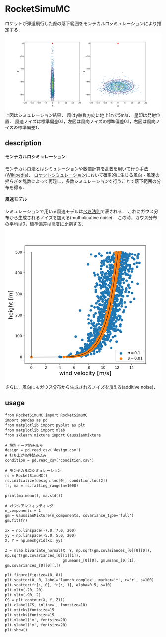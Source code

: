 # RocketSimuMC
ロケットが弾道飛行した際の落下範囲をモンテカルロシミュレーションにより推定する．
![落下分布](https://github.com/Jirouken/RocketSimuMC/blob/master/dist.png)
上図はシミュレーション結果．
風はy軸負方向に地上1mで5m/s．
星印は発射位置．
風速ノイズは標準偏差0.1，左図は風向ノイズの標準偏差0.1，右図は風向ノイズの標準偏差1．

## description
#### モンテカルロシミュレーション
モンテカルロ法とはシミュレーションや数値計算を乱数を用いて行う手法([Wikipedia](https://ja.wikipedia.org/wiki/%E3%83%A2%E3%83%B3%E3%83%86%E3%82%AB%E3%83%AB%E3%83%AD%E6%B3%95))．
[ロケットシミュレーション](https://github.com/Jirouken/ModelRocketSimulator)において確率的に生じる風向・風速の揺らぎを乱数によって再現し，多数シミュレーションを行うことで落下範囲の分布を得る．

#### 風速モデル
シミュレーションで用いる風速モデルは[べき法則](https://www.rikanenpyo.jp/kaisetsu/kisyo/kisyo_011.html)で表される．
これにガウス分布から生成されるノイズを加える(multiplicative noise)．
この時，ガウス分布の平均は0，標準偏差は高度に比例する．
![風速ノイズモデル](https://github.com/Jirouken/RocketSimuMC/blob/master/wind_noise01001.png)
さらに，風向にもガウス分布から生成されるノイズを加える(additive noise)．

## usage
~~~
from RocketSimuMC import RocketSimuMC
import pandas as pd
from matplotlib import pyplot as plt
from matplotlib import mlab
from sklearn.mixture import GaussianMixture

# 設計データ読み込み
design = pd.read_csv('design.csv')
# 打ち上げ条件読み込み
condition = pd.read_csv('condition.csv')

# モンテカルロシミュレーション
rs = RocketSimuMC()
rs.initialize(design.loc[0], condition.loc[2])
fr, ma = rs.falling_range(n=1000)

print(ma.mean(), ma.std())

# ガウシアンフィッティング
n_components = 1
gm = GaussianMixture(n_components, covariance_type='full')
gm.fit(fr)

xx = np.linspace(-7.0, 7.0, 200)
yy = np.linspace(-5.0, 5.0, 200)
X, Y = np.meshgrid(xx, yy)

Z = mlab.bivariate_normal(X, Y, np.sqrt(gm.covariances_[0][0][0]), np.sqrt(gm.covariances_[0][1][1]),
                          gm.means_[0][0], gm.means_[0][1], gm.covariances_[0][0][1])

plt.figure(figsize=(8, 8))
plt.scatter(0, 0, label='launch complex', marker='*', c='r', s=100)
plt.scatter(fr[:, 0], fr[:, 1], alpha=0.5, s=10)
plt.xlim(-20, 20)
plt.ylim(-90, 2)
CS = plt.contour(X, Y, Z11)
plt.clabel(CS, inline=1, fontsize=10)
plt.xticks(fontsize=15)
plt.yticks(fontsize=15)
plt.xlabel('x', fontsize=20)
plt.ylabel('y', fontsize=20)
plt.show()
~~~
